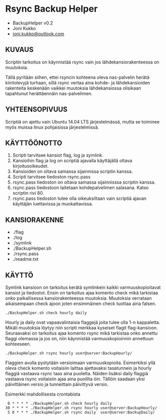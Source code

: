 # Rsync Backup Helper
* BackupHelper v0.2
* Joni Kukko
* joni.kukko@outlook.com


## KUVAUS
Scriptin tarkoitus on käynnistää rsync vain jos lähdekansiorakenteessa on muutoksia.

Tällä pyritään siihen, ettei rsyncin kohteena oleva nas-palvelin herätä kiintolevyjä turhaan, sillä rsync vertaa aina kohde- ja lähdekansioiden rakenteita keskenään vaikkei muutoksia lähdekansiossa olisikaan tapahtunut herättäennäin nas-palvelimen.


## YHTEENSOPIVUUS
Scriptiä on ajettu vain Ubuntu 14.04 LTS järjestelmässä, mutta se toiminee myös muissa linux pohjaisissa järjestelmissä.


## KÄYTTÖÖNOTTO
1. Scripti tarvitsee kansiot flag, log ja symlink.
2. Kansioihin flag ja log on scriptiä ajavalla käyttäjällä oltava kirjoitusoikeudet.
3. Kansioiden on oltava samassa sijainnissa scriptin kanssa.
4. Scripti tarvitsee tiedoston rsync.pass 
5. rsync.pass tiedoston on oltava samassa sijainnisssa scriptin kanssa.
6. rsync.pass tiedostoon laitetaan kohdepalvelimen salasana. Katso scriptin rivi 80.
7. rsync.pass tiedoston tulee olla oikeuksiltaan vain scriptiä ajavan käyttäjän luettavissa ja muokattavissa.


## KANSIORAKENNE
* ./flag
* ./log
* ./symlink
* ./BackupHelper.sh
* ./rsync.pass
* ./readme.txt


## KÄYTTÖ
Symlink kansioon on tarkoitus kerätä symlinkein kaikki varmuuskopioitavat kansiot ja tiedostot.
Ensin on tarkoitus ajaa komento check mikä tarkistaa onko paikallisessa kansiorakenteessa muutoksia. Muutoksia verrataan aikaisempaan check ajoon joten ensimmäinen check tuottaa aina falsen.

```shell
./BackupHelper.sh check hourly daily
```

Hourly ja daily ovat vapaavalintaisia flaggejä joita tulee olla 1-n kappaletta.
Mikäli muutoksia löytyy niin scripti merkkaa kyseiset flagit flag-kansioon.
Seuraavaksi on tarkoitus ajaa komento rsync mikä tarkistaa onko annettu flaggi olemassa ja jos on, niin käynnistää varmuuskopioinnin annettuun kohteeseen.

```shell
./BackupHelper.sh rsync hourly user@server:BackupHourly/
```

Flaggien avulla pystytään versioimaan varmuuskopioita. Esimerkiksi yllä oleva check komento voitaisiin laittaa ajettavaksi tasatunnein ja hourly flaggiä vastaava rsync taas aina puolelta. Näiden lisäksi daily flaggiä vastaava rsync voitaisiin ajaa aina puolilta öin. Tällöin saadaan yksi päivittäinen versio ja tunneittain päivittyvä versio.

Esimerkki mahdollisesta crontabista
```shell
 0 * * * * ./BackupHelper.sh check hourly daily
30 * * * * ./BackupHelper.sh rsync hourly user@server:BackupHourly/
 5 0 * * * ./BackupHelper.sh rsync daily  user@server:BackupDaily/
```




